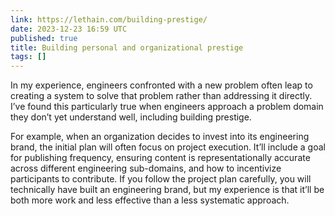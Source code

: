 ```yaml
---
link: https://lethain.com/building-prestige/
date: 2023-12-23 16:59 UTC
published: true
title: Building personal and organizational prestige
tags: []
---
```


In my experience, engineers confronted with a new problem often leap to creating a system to solve that problem rather than addressing it directly. I’ve found this particularly true when engineers approach a problem domain they don’t yet understand well, including building prestige.

For example, when an organization decides to invest into its engineering brand, the initial plan will often focus on project execution. It’ll include a goal for publishing frequency, ensuring content is representationally accurate across different engineering sub-domains, and how to incentivize participants to contribute. If you follow the project plan carefully, you will technically have built an engineering brand, but my experience is that it’ll be both more work and less effective than a less systematic approach.

